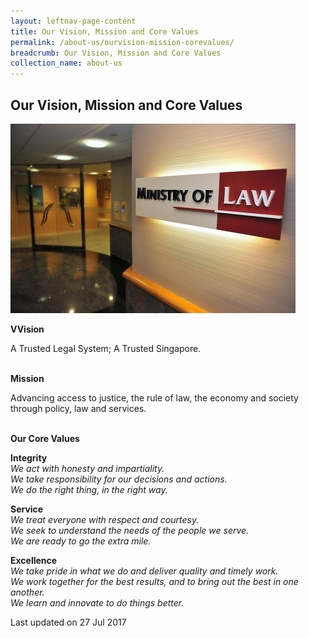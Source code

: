 ```yaml
---
layout: leftnav-page-content
title: Our Vision, Mission and Core Values
permalink: /about-us/ourvision-mission-corevalues/
breadcrumb: Our Vision, Mission and Core Values
collection_name: about-us
---
```


<style>
 .image {width: 600px;}
 .image img {max-width: 100%;}
</style>

Our Vision, Mission and Core Values
---

<div class="image"><img src="/images/about_us.jpg"></div>

**VVision**

A Trusted Legal System; A Trusted Singapore.<br><br>

**Mission**

Advancing access to justice, the rule of law, the economy and society through policy, law and services.<br><br>

**Our Core Values**

**Integrity**<br>
*We act with honesty and impartiality.*<br>
*We take responsibility for our decisions and actions.*<br>
*We do the right thing, in the right way.*<br>

**Service**<br>
*We treat everyone with respect and courtesy.*<br>
*We seek to understand the needs of the people we serve.*<br>
*We are ready to go the extra mile.*<br>

**Excellence**<br>
*We take pride in what we do and deliver quality and timely work.*<br>
*We work together for the best results, and to bring out the best in one another.*<br>
*We learn and innovate to do things better.*

<p class="right-side-updated">Last updated on 27 Jul 2017</p> 
